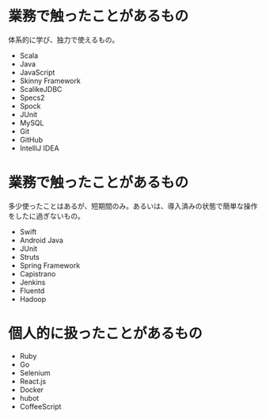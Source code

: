 # 業務で触ったことがあるもの
体系的に学び、独力で使えるもの。
* Scala
* Java
* JavaScript
* Skinny Framework
* ScalikeJDBC
* Specs2
* Spock
* JUnit
* MySQL
* Git
* GitHub
* IntelliJ IDEA

# 業務で触ったことがあるもの
多少使ったことはあるが、短期間のみ。あるいは、導入済みの状態で簡単な操作をしたに過ぎないもの。
* Swift
* Android Java
* JUnit
* Struts
* Spring Framework
* Capistrano
* Jenkins
* Fluentd
* Hadoop

# 個人的に扱ったことがあるもの
* Ruby
* Go
* Selenium
* React.js
* Docker
* hubot
* CoffeeScript